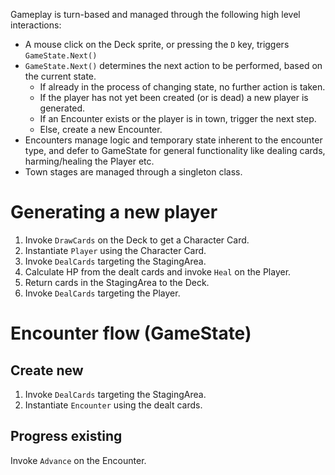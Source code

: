 Gameplay is turn-based and managed through the following high level interactions:

- A mouse click on the Deck sprite, or pressing the `D` key, triggers `GameState.Next()`
- `GameState.Next()` determines the next action to be performed, based on the current state.
  - If already in the process of changing state, no further action is taken.
  - If the player has not yet been created (or is dead) a new player is generated.
  - If an Encounter exists or the player is in town, trigger the next step.
  - Else, create a new Encounter.
- Encounters manage logic and temporary state inherent to the encounter type, and defer to GameState for general functionality like dealing cards, harming/healing the Player etc.
- Town stages are managed through a singleton class.

# Generating a new player

1. Invoke `DrawCards` on the Deck to get a Character Card.
2. Instantiate `Player` using the Character Card.
3. Invoke `DealCards` targeting the StagingArea.
4. Calculate HP from the dealt cards and invoke `Heal` on the Player.
5. Return cards in the StagingArea to the Deck.
6. Invoke `DealCards` targeting the Player.

# Encounter flow (GameState)

## Create new

1. Invoke `DealCards` targeting the StagingArea.
2. Instantiate `Encounter` using the dealt cards.

## Progress existing

Invoke `Advance` on the Encounter.
